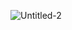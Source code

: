 ![Untitled-2](https://user-images.githubusercontent.com/67358250/229327103-300a0651-67eb-4def-95b1-2079da7c4eb0.png)
